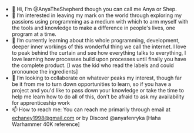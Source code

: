 - 👋 Hi, I’m @AnyaTheShepherd though you can call me Anya or Shep.
- 👀 I’m interested in leaving my mark on the world through exploring my passions using programming as a medium with which to arm myself with the tools and knowledge to make a difference in people's lives, one program at a time.
- 🌱 I’m currently learning about this whole programming, development, deeper inner workings of this wonderful thing we call the internet. I love to peak behind the curtain and see how everything talks to everything, I love learning how processes build upon processes until finally you have the complete product. [I was the kid who read the labels and could pronounce the ingredients]
- 💞️ I’m looking to collaborate on whatever peaks my interest, though far be it from me to turn down opportunities to learn, so if you have a project and you'd like to pass down your knowledge or take the time to help me learn how to do all of this, don't be afraid to ask my availability for apprenticeship work
- 📫 How to reach me: You can reach me primarily through email at echaney1998@gmail.com or by Discord @anyafenryka [Haha Warhammer 40K reference]

<!---
AnyaTheShepherd/AnyaTheShepherd is a ✨ special ✨ repository because its `README.md` (this file) appears on your GitHub profile.
You can click the Preview link to take a look at your changes.
--->
